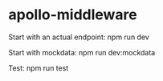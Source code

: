 # apollo-middleware

Start with an actual endpoint:
npm run dev

Start with mockdata:
npm run dev:mockdata

Test:
npm run test
